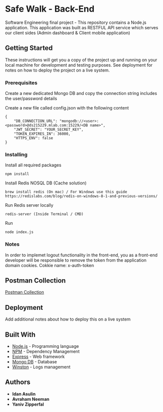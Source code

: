 # Safe Walk - Back-End

Software Engineering final project - This repository contains a Node.js application. This application was built as RESTFUL API service which serves our client sides (Admin dashboard & Client mobile application) 

## Getting Started

These instructions will get you a copy of the project up and running on your local machine for development and testing purposes. See deployment for notes on how to deploy the project on a live system.

### Prerequisites

Create a new dedicated Mongo DB and copy the connection string includes the user/password details

Create a new file called config.json with the following content

```
{
    "DB_CONNECTION_URL": "mongodb://<user>:<password>@ds215229.mlab.com:15229/<DB name>",
    "JWT_SECRET": "YOUR_SECRET_KEY",
    "TOKEN_EXPIRES_IN": 36000,
    "HTTPS_ENV": false
}
```

### Installing

Install all required packages

```
npm install
```

Install Redis NOSQL DB (Cache solution)

```
brew install redis (On mac) / For Windows use this guide https://redislabs.com/blog/redis-on-windows-8-1-and-previous-versions/
```

Run Redis server locally

```
redis-server (Inside Terminal / CMD)
```

Run

```
node index.js
```

### Notes

In order to implemet logout functionality in the front-end, you as a front-end developer will be responsible to remove the token from the application domain cookies. Cokkie name: x-auth-token

## Postman Collection

[Postman Collection](https://documenter.getpostman.com/view/5659041/SWTHbF9Z?version=latest)

## Deployment

Add additional notes about how to deploy this on a live system

## Built With

* [Node.js](http://www.dropwizard.io/1.0.2/docs/) - Programming language
* [NPM](https://www.npmjs.com/) - Dependency Management
* [Express](https://expressjs.com/) - Web framework
* [Mongo DB](https://www.mongodb.com/) - Database
* [Winston](https://github.com/winstonjs/winston) - Logs management

## Authors

* **Idan Asulin**
* **Avraham Neeman**
* **Yaniv Zipperfal**
